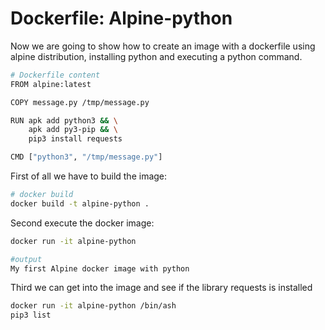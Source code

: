 # Dockerfile: Alpine-python
Now we are going to show how to create an image with a dockerfile using alpine distribution, installing python and executing a python command.

```sh
# Dockerfile content
FROM alpine:latest

COPY message.py /tmp/message.py

RUN apk add python3 && \
    apk add py3-pip && \
    pip3 install requests

CMD ["python3", "/tmp/message.py"]
```

First of all we have to build the image:
```sh
# docker build 
docker build -t alpine-python .
```

Second execute the docker image:
```sh
docker run -it alpine-python

#output
My first Alpine docker image with python
```

Third we can get into the image and see if the library requests is installed
```sh
docker run -it alpine-python /bin/ash
pip3 list
```